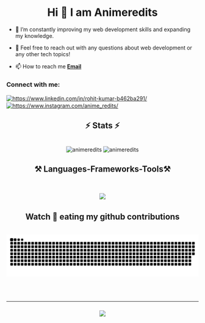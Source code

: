 
<h1 align="center">Hi 👋 I am Animeredits</h1>

<div align="left">   
    
- 🔭 I’m constantly improving my web development skills and expanding my knowledge.
    
- 💬 Feel free to reach out with any questions about web development or any other tech topics!

- 📫 How to reach me **[Email](mailto:animeredits63@gmail.com)**
</div>

<h3 align="left">Connect with me:</h3>
<p align="left">
<a href="https://www.linkedin.com/in/rohit-kumar-b462ba291/" target="_blank"><img align="center" src="https://raw.githubusercontent.com/rahuldkjain/github-profile-readme-generator/master/src/images/icons/Social/linked-in-alt.svg" alt="https://www.linkedin.com/in/rohit-kumar-b462ba291/" height="30" width="40" /></a>
<a href="https://www.instagram.com/anime_redits/" target="_blank"><img align="center" src="https://raw.githubusercontent.com/rahuldkjain/github-profile-readme-generator/master/src/images/icons/Social/instagram.svg" alt="https://www.instagram.com/anime_redits/" height="30" width="40" /></a>
<!-- <a href="" target="blank"><img align="center" src="https://raw.githubusercontent.com/rahuldkjain/github-profile-readme-generator/master/src/images/icons/Social/twitter.svg" alt="" height="30" width="40" /></a> -->
</p>

<h2 align="center">⚡ Stats ⚡</h2>
<br>

<div align=center>
  <img width=390 src="https://github-readme-stats.vercel.app/api?username=animeredits&count_private=true&show_icons=true&theme=dracula&rank_icon=github&border_radius=10" alt="animeredits"/>
  <img width=340 src="https://github-readme-stats.vercel.app/api/top-langs?username=animeredits&show_icons=true&locale=en&layout=compact&theme=dracula" alt="animeredits"/>

<h2 align="center">⚒️ Languages-Frameworks-Tools⚒️ </h2>
<br clear="both"><br/>
<div align="center">
    <img src="https://skillicons.dev/icons?i=mongodb,express,react,nodejs,redux,graphql,git,github,html,css,javascript,ts,photoshop,php" /><br>
</div>

<h2 align="center"> Watch 🐍 eating my github contributions</h2>
<br clear="both">
<img src="https://raw.githubusercontent.com/animeredits/animeredits/output/snake.svg" alt="snake eating my contributions" />

<br/><br/>
<hr/>

<h3 align="center">
    <img src="https://readme-typing-svg.herokuapp.com/?font=Righteous&size=25&color=2473F7FF&center=true&vCenter=true&width=500&height=70&duration=4000&lines=Thanks+for+visiting!+✌️;">
</h3>

<br/>
